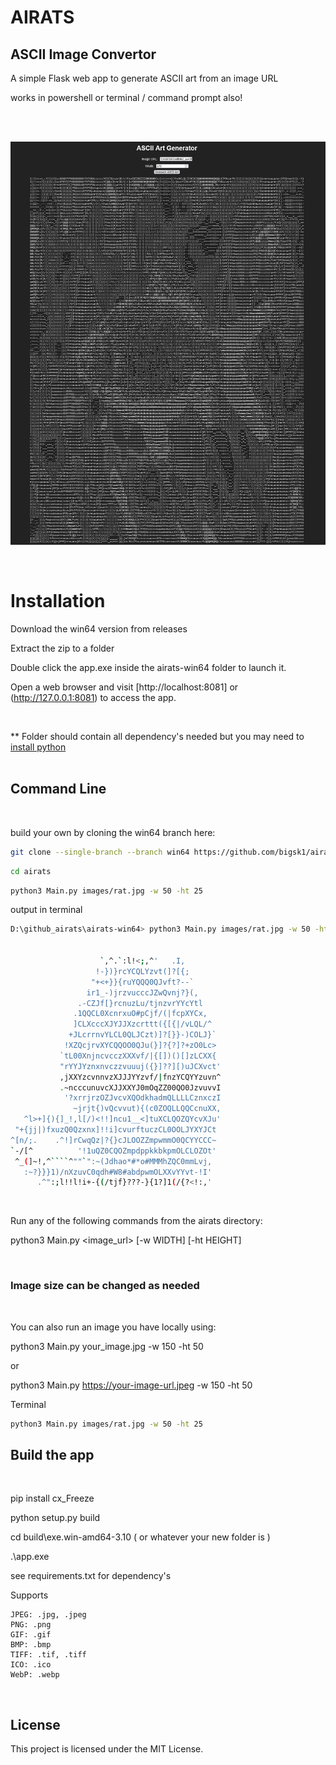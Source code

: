 # AIRATS

## ASCII Image Convertor

A simple Flask web app  to generate ASCII art from an image URL

works in powershell or terminal / command prompt also! 
 
</br>
</br>

![fish](/images/fish.jpg)

</br>

# Installation

Download the win64 version from releases

Extract the zip to a folder

Double click the app.exe inside the airats-win64 folder to launch it. 

Open a web browser and visit [http://localhost:8081] or (http://127.0.0.1:8081) to access the app.

</br>

** Folder should contain all dependency's needed but you may need to  [install python](https://www.python.org/downloads/windows/
)  
</br>

## Command Line

</br>

build your own by cloning the win64 branch here:

```bash
git clone --single-branch --branch win64 https://github.com/bigsk1/airats.git
```

```bash
cd airats
```

```bash
python3 Main.py images/rat.jpg -w 50 -ht 25
```
output in terminal 
```bash
D:\github_airats\airats-win64> python3 Main.py images/rat.jpg -w 50 -ht 25


                    `,^.`:l!<;,^'   .I,
                   !-})}rcYCQLYzvt(]?[{;
                  "+<+}}{ruYQQQ0QJvft?--`
                 ir1_-)jrzvucccJZwQvnj?}(,
               .-CZJf[}rcnuzLu/tjnzvrYYcYtl
              .1QQCL0XcnrxuO#pCjf/(|fcpXYCx,
              ]CLXcccXJYJJXzcrttt({[{|/vLQL/^
             +JLcrrnvYLCL0QLJCzt)]?[}}-)COLJ}`
            !XZQcjrvXYCQQOO0QJu(}]?{?]?+zO0Lc>
           `tL00XnjncvcczXXXvf/|{[])()[]zLCXX{
           "rYYJYznxnvczzvuuuj({}]??][)uJCXvct'
           ,jXXYzcvnnvzXJJJYYzvf/|fnzYCQYYzuvn^
           .~ncccunuvcXJJXXYJ0mOqZZ00QO0JzvuvvI
            '?xrrjrzOZJvcvXQOdkhadmQLLLLCznxczI
              ~jrjt{)vQcvvut){(c0ZOQLLQQCcnuXX,
   ^l>+]{){]_!,l[/)<!!]ncu1__<]tuXCLQOZQYcvXJu'
 "+{jj|)fxuzQ0Qzxnx]!!i]cvurftuczCL0OOLJYXYJCt
^[n/;.    .^!]rCwqQz|?{}cJLOOZZmpwmmO0QCYYCCC~
`-/[^          '!1uQZ0CQOZmpdppkkbkpmOLCLOZOt'
 ^_(]~!,^````^""`":~(Jdhao*#*o#MMMhZQC0mmLvj,
   :~?}}}1)/nXzuvC0qdh#W8#abdpwmOLXXvYYvt-!I'
      .^":;l!!l!i+-{(/tjf}???-}{1?]1(/{?<!:,'
```

</br>

Run any of the following commands from the airats directory:

python3 Main.py <image_url> [-w WIDTH] [-ht HEIGHT]

</br>

### Image size can be changed as needed

</br>

You can also run an image you have locally using:

python3 Main.py your_image.jpg -w 150 -ht 50

or 

python3 Main.py https://your-image-url.jpeg -w 150 -ht 50

Terminal

```bash
python3 Main.py images/rat.jpg -w 50 -ht 25
```

## Build the app

</br>

pip install cx_Freeze

python setup.py build

cd build\exe.win-amd64-3.10  ( or whatever your new folder is )

.\app.exe

see requirements.txt for dependency's

Supports 

    JPEG: .jpg, .jpeg
    PNG: .png
    GIF: .gif
    BMP: .bmp
    TIFF: .tif, .tiff
    ICO: .ico
    WebP: .webp



</br>

  ## License

This project is licensed under the MIT License.
